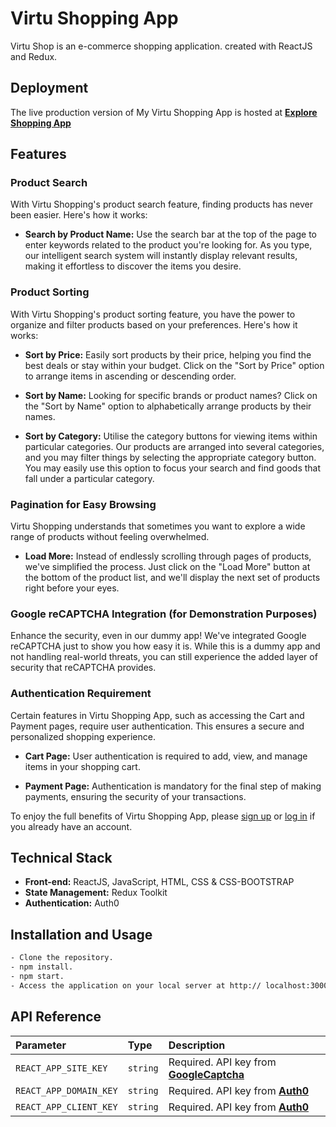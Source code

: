 # **Virtu Shopping App**

Virtu Shop is an e-commerce shopping application. created with ReactJS and Redux.

## **Deployment**

The live production version of My Virtu Shopping App is hosted at **[Explore Shopping App](https://virtu-shopping.netlify.app/)**

## **Features**

### Product Search

With Virtu Shopping's product search feature, finding products has never been easier. Here's how it works:

- **Search by Product Name:** Use the search bar at the top of the page to enter keywords related to the product you're looking for. As you type, our intelligent search system will instantly display relevant results, making it effortless to discover the items you desire.

### Product Sorting

With Virtu Shopping's product sorting feature, you have the power to organize and filter products based on your preferences. Here's how it works:

- **Sort by Price:** Easily sort products by their price, helping you find the best deals or stay within your budget. Click on the "Sort by Price" option to arrange items in ascending or descending order.

- **Sort by Name:** Looking for specific brands or product names? Click on the "Sort by Name" option to alphabetically arrange products by their names.

- **Sort by Category:** Utilise the category buttons for viewing items within particular categories. Our products are arranged into several categories, and you may filter things by selecting the appropriate category button. You may easily use this option to focus your search and find goods that fall under a particular category.

### Pagination for Easy Browsing

Virtu Shopping understands that sometimes you want to explore a wide range of products without feeling overwhelmed.

- **Load More:** Instead of endlessly scrolling through pages of products, we've simplified the process. Just click on the "Load More" button at the bottom of the product list, and we'll display the next set of products right before your eyes.

### Google reCAPTCHA Integration (for Demonstration Purposes)

Enhance the security, even in our dummy app! We've integrated Google reCAPTCHA just to show you how easy it is. While this is a dummy app and not handling real-world threats, you can still experience the added layer of security that reCAPTCHA provides.

### Authentication Requirement

Certain features in Virtu Shopping App, such as accessing the Cart and Payment pages, require user authentication. This ensures a secure and personalized shopping experience.

- **Cart Page:** User authentication is required to add, view, and manage items in your shopping cart.

- **Payment Page:** Authentication is mandatory for the final step of making payments, ensuring the security of your transactions.

To enjoy the full benefits of Virtu Shopping App, please [sign up](#) or [log in](#) if you already have an account.

## **Technical Stack**

- **Front-end:** ReactJS, JavaScript, HTML, CSS & CSS-BOOTSTRAP
- **State Management:** Redux Toolkit
- **Authentication:** Auth0

## **Installation and Usage**

```bash
- Clone the repository.
- npm install.
- npm start.
- Access the application on your local server at http:// localhost:3000.
```

## **API Reference**

| Parameter              | Type     | Description                                                                                 |
| :--------------------- | :------- | :------------------------------------------------------------------------------------------ |
| `REACT_APP_SITE_KEY`   | `string` | Required. API key from **[GoogleCaptcha](https://www.google.com/recaptcha/admin/create)**   |
| `REACT_APP_DOMAIN_KEY` | `string` | Required. API key from **[Auth0](https://auth0.com/docs/quickstart/spa/react/interactive)** |
| `REACT_APP_CLIENT_KEY` | `string` | Required. API key from **[Auth0](https://auth0.com/docs/quickstart/spa/react/interactive)** |
